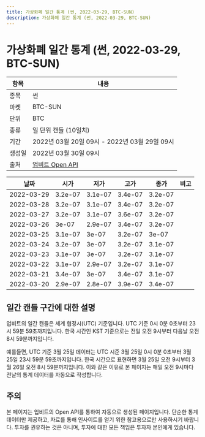 ```yaml
---
title: 가상화폐 일간 통계 (썬, 2022-03-29, BTC-SUN)
description: 가상화폐 일간 통계 (썬, 2022-03-29, BTC-SUN)
---
```


가상화폐 일간 통계 (썬, 2022-03-29, BTC-SUN)
===

|항목|내용|
|--|--|
|종목|썬|
|마켓|BTC-SUN|
|단위|BTC|
|종류|일 단위 캔들 (10일치)|
|기간|2022년 03월 20일 09시 - 2022년 03월 29일 09시|
|생성일|2022년 03월 30일 09시|
|출처|[업비트 Open API](https://docs.upbit.com)|


|날짜|시가|저가|고가|종가|비고|
|--|--|--|--|--|--|
|2022-03-29|3.2e-07|3.1e-07|3.4e-07|3.2e-07|    |
|2022-03-28|3.2e-07|3.1e-07|3.4e-07|3.2e-07|    |
|2022-03-27|3.2e-07|3.1e-07|3.6e-07|3.2e-07|    |
|2022-03-26|3e-07|2.9e-07|3.4e-07|3.2e-07|    |
|2022-03-25|3.1e-07|3e-07|3.2e-07|3e-07|    |
|2022-03-24|3.2e-07|3e-07|3.2e-07|3.1e-07|    |
|2022-03-23|3.1e-07|3e-07|3.2e-07|3.1e-07|    |
|2022-03-22|3.1e-07|2.9e-07|3.2e-07|3.1e-07|    |
|2022-03-21|3.4e-07|3e-07|3.4e-07|3.1e-07|    |
|2022-03-20|2.9e-07|2.8e-07|3.9e-07|3.4e-07|    |


일간 캔들 구간에 대한 설명
---


업비트의 일간 캔들은 세계 협정시(UTC) 기준입니다. 
UTC 기준 0시 0분 0초부터 23시 59분 59초까지입니다. 
한국 시간인 KST 기준으로는 전일 오전 9시부터 다음날 오전 8시 59분까지입니다. 


예를들면, UTC 기준 3월 25일 데이터는 UTC 시준 3월 25일 0시 0분 0초부터 3월 25일 23시 59분 59초까지입니다. 
한국 시간으로 표현하면 3월 25일 오전 9시부터 3월 26일 오전 8시 59분까지입니다. 
이와 같은 이유로 본 페이지는 매일 오전 9시마다 전날의 통계 데이터를 자동으로 작성합니다. 


주의
---


본 페이지는 업비트의 Open API를 통하여 자동으로 생성된 페이지입니다. 
단순한 통계 데이터만 제공하고, 자료를 통해 인사이트를 얻기 위한 참고용으로만 사용하시기 바랍니다. 
투자를 권유하는 것은 아니며, 투자에 대한 모든 책임은 투자자 본인에게 있습니다. 
